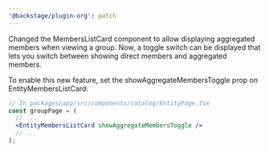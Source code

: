```yaml
---
'@backstage/plugin-org': patch
---
```


Changed the MembersListCard component to allow displaying aggregated members when viewing a group. Now, a toggle switch can be displayed that lets you switch between showing direct members and aggregated members.

To enable this new feature, set the showAggregateMembersToggle prop on EntityMembersListCard:

```jsx
// In packages/app/src/components/catalog/EntityPage.tsx
const groupPage = (
  // ...
  <EntityMembersListCard showAggregateMembersToggle />
  // ...
);
```
